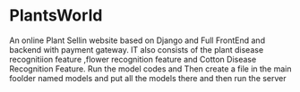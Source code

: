 # PlantsWorld

An online Plant Sellin website based on Django and Full FrontEnd and backend with payment gateway.
IT also consists of the plant disease recognitiion feature ,flower recognition feature and Cotton Disease Recognition Feature.
Run the model codes and Then create a file in the main foolder named models and put all the models there and then run the server
